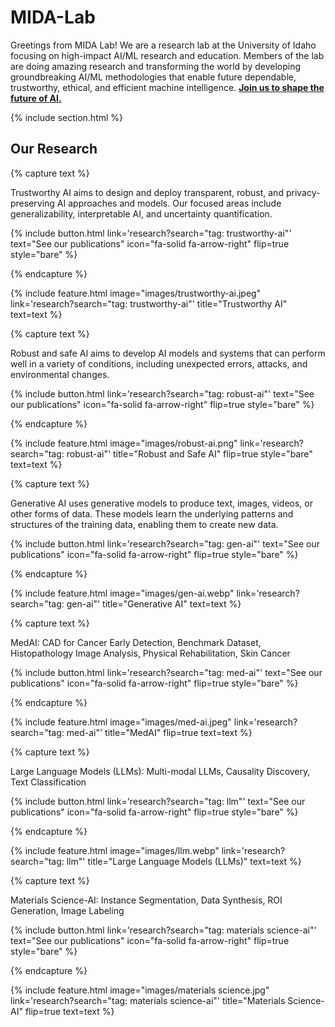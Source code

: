 ---
---

# MIDA-Lab

Greetings from MIDA Lab! We are a research lab at the University of Idaho focusing on high-impact AI/ML research and education. Members of the lab are doing amazing research and transforming the world by developing groundbreaking AI/ML methodologies that enable future dependable, trustworthy, ethical, and efficient machine intelligence. [**Join us to shape the future of AI.**](/contact/)

{% include section.html %}

## Our Research

{% capture text %}

Trustworthy AI aims to design and deploy transparent, robust, and privacy-preserving AI approaches and models. Our focused areas include generalizability, interpretable AI, and uncertainty quantification.

{%
  include button.html
  link='research?search="tag: trustworthy-ai"'
  text="See our publications"
  icon="fa-solid fa-arrow-right"
  flip=true
  style="bare"
%}

{% endcapture %}

{%
  include feature.html
  image="images/trustworthy-ai.jpeg"
  link='research?search="tag: trustworthy-ai"'
  title="Trustworthy AI"
  text=text
%}





{% capture text %}

Robust and safe AI aims to develop AI models and systems that can perform well in a variety of conditions, including unexpected errors, attacks, and environmental changes.

{%
  include button.html
  link='research?search="tag: robust-ai"'
  text="See our publications"
  icon="fa-solid fa-arrow-right"
  flip=true
  style="bare"
%}

{% endcapture %}

{%
  include feature.html
  image="images/robust-ai.png"
  link='research?search="tag: robust-ai"'
  title="Robust and Safe AI"
  flip=true
  style="bare"
  text=text
%}





{% capture text %}

Generative AI uses generative models to produce text, images, videos, or other forms of data. These models learn the underlying patterns and structures of the training data, enabling them to create new data.

{%
  include button.html
  link='research?search="tag: gen-ai"'
  text="See our publications"
  icon="fa-solid fa-arrow-right"
  flip=true
  style="bare"
%}

{% endcapture %}

{%
  include feature.html
  image="images/gen-ai.webp"
  link='research?search="tag: gen-ai"'
  title="Generative AI"
  text=text
%}





{% capture text %}

MedAI: CAD for Cancer Early Detection, Benchmark Dataset, Histopathology Image Analysis, Physical Rehabilitation, Skin Cancer 

{%
  include button.html
  link='research?search="tag: med-ai"'
  text="See our publications"
  icon="fa-solid fa-arrow-right"
  flip=true
  style="bare"
%}

{% endcapture %}

{%
  include feature.html
  image="images/med-ai.jpeg"
  link='research?search="tag: med-ai"'
  title="MedAI"
  flip=true
  text=text
%}





{% capture text %}

Large Language Models (LLMs): Multi-modal LLMs, Causality Discovery, Text Classification

{%
  include button.html
  link='research?search="tag: llm"'
  text="See our publications"
  icon="fa-solid fa-arrow-right"
  flip=true
  style="bare"
%}

{% endcapture %}

{%
  include feature.html
  image="images/llm.webp"
  link='research?search="tag: llm"'
  title="Large Language Models (LLMs)"
  text=text
%}





{% capture text %}

Materials Science-AI: Instance Segmentation, Data Synthesis, ROI Generation, Image Labeling

{%
  include button.html
  link='research?search="tag: materials science-ai"'
  text="See our publications"
  icon="fa-solid fa-arrow-right"
  flip=true
  style="bare"
%}

{% endcapture %}

{%
  include feature.html
  image="images/materials science.jpg"
  link='research?search="tag: materials science-ai"'
  title="Materials Science-AI"
  flip=true
  text=text
%}
